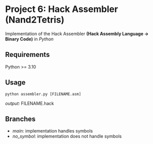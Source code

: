 # Project 6: Hack Assembler (Nand2Tetris)

Implementation of the Hack Assembler **(Hack Assembly Language -> Binary Code)** in _Python_

## Requirements

Python >= 3.10

## Usage

```
python assembler.py [FILENAME.asm]
```

_output:_ FILENAME.hack

## Branches

- _main_: implementation handles symbols
- _no_symbol_: implementation does not handle symbols
